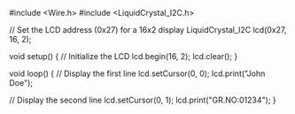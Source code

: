 #include <Wire.h>
#include <LiquidCrystal_I2C.h>

// Set the LCD address (0x27) for a 16x2 display
LiquidCrystal_I2C lcd(0x27, 16, 2);

void setup() {
  // Initialize the LCD
  lcd.begin(16, 2);
  lcd.clear();
}

void loop() {
  // Display the first line
  lcd.setCursor(0, 0);
  lcd.print("John Doe");

  // Display the second line
  lcd.setCursor(0, 1);
  lcd.print("GR.NO:01234");
}

<!-- VCC → 5V
GND → GND
SDA → A4
SCL → A5 -->